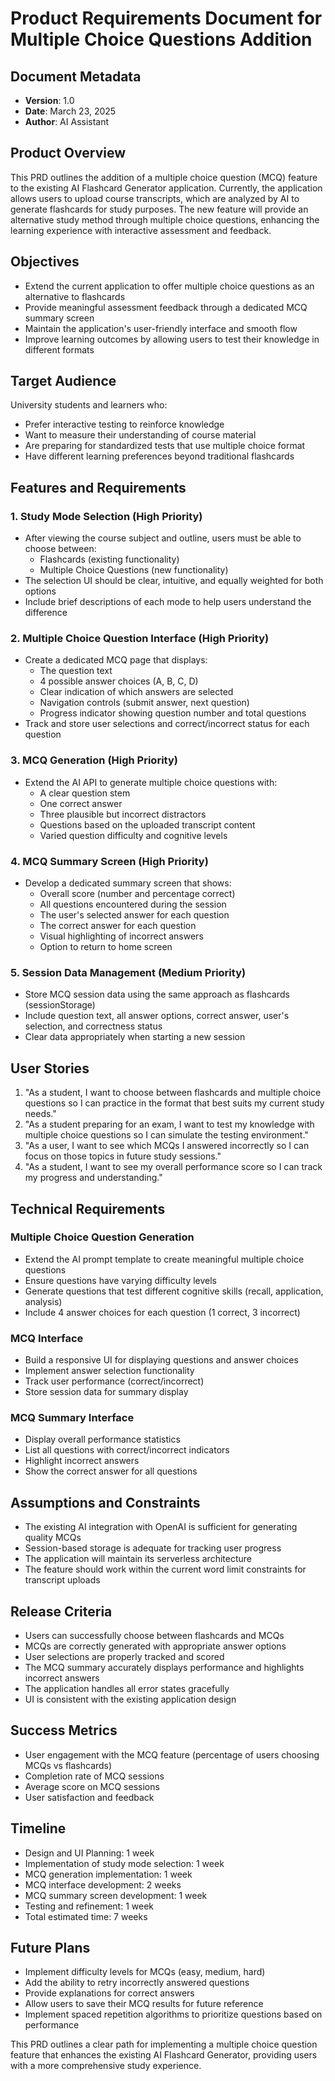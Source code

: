 # Product Requirements Document for Multiple Choice Questions Addition

## Document Metadata
- **Version**: 1.0
- **Date**: March 23, 2025
- **Author**: AI Assistant

## Product Overview
This PRD outlines the addition of a multiple choice question (MCQ) feature to the existing AI Flashcard Generator application. Currently, the application allows users to upload course transcripts, which are analyzed by AI to generate flashcards for study purposes. The new feature will provide an alternative study method through multiple choice questions, enhancing the learning experience with interactive assessment and feedback.

## Objectives
- Extend the current application to offer multiple choice questions as an alternative to flashcards
- Provide meaningful assessment feedback through a dedicated MCQ summary screen
- Maintain the application's user-friendly interface and smooth flow
- Improve learning outcomes by allowing users to test their knowledge in different formats

## Target Audience
University students and learners who:
- Prefer interactive testing to reinforce knowledge
- Want to measure their understanding of course material
- Are preparing for standardized tests that use multiple choice format
- Have different learning preferences beyond traditional flashcards

## Features and Requirements

### 1. Study Mode Selection (High Priority)
- After viewing the course subject and outline, users must be able to choose between:
  - Flashcards (existing functionality)
  - Multiple Choice Questions (new functionality)
- The selection UI should be clear, intuitive, and equally weighted for both options
- Include brief descriptions of each mode to help users understand the difference

### 2. Multiple Choice Question Interface (High Priority)
- Create a dedicated MCQ page that displays:
  - The question text
  - 4 possible answer choices (A, B, C, D)
  - Clear indication of which answers are selected
  - Navigation controls (submit answer, next question)
  - Progress indicator showing question number and total questions
- Track and store user selections and correct/incorrect status for each question

### 3. MCQ Generation (High Priority)
- Extend the AI API to generate multiple choice questions with:
  - A clear question stem
  - One correct answer
  - Three plausible but incorrect distractors
  - Questions based on the uploaded transcript content
  - Varied question difficulty and cognitive levels

### 4. MCQ Summary Screen (High Priority)
- Develop a dedicated summary screen that shows:
  - Overall score (number and percentage correct)
  - All questions encountered during the session
  - The user's selected answer for each question
  - The correct answer for each question
  - Visual highlighting of incorrect answers
  - Option to return to home screen

### 5. Session Data Management (Medium Priority)
- Store MCQ session data using the same approach as flashcards (sessionStorage)
- Include question text, all answer options, correct answer, user's selection, and correctness status
- Clear data appropriately when starting a new session

## User Stories
1. "As a student, I want to choose between flashcards and multiple choice questions so I can practice in the format that best suits my current study needs."
2. "As a student preparing for an exam, I want to test my knowledge with multiple choice questions so I can simulate the testing environment."
3. "As a user, I want to see which MCQs I answered incorrectly so I can focus on those topics in future study sessions."
4. "As a student, I want to see my overall performance score so I can track my progress and understanding."

## Technical Requirements

### Multiple Choice Question Generation
- Extend the AI prompt template to create meaningful multiple choice questions
- Ensure questions have varying difficulty levels
- Generate questions that test different cognitive skills (recall, application, analysis)
- Include 4 answer choices for each question (1 correct, 3 incorrect)

### MCQ Interface
- Build a responsive UI for displaying questions and answer choices
- Implement answer selection functionality
- Track user performance (correct/incorrect)
- Store session data for summary display

### MCQ Summary Interface
- Display overall performance statistics
- List all questions with correct/incorrect indicators
- Highlight incorrect answers
- Show the correct answer for all questions

## Assumptions and Constraints
- The existing AI integration with OpenAI is sufficient for generating quality MCQs
- Session-based storage is adequate for tracking user progress
- The application will maintain its serverless architecture
- The feature should work within the current word limit constraints for transcript uploads

## Release Criteria
- Users can successfully choose between flashcards and MCQs
- MCQs are correctly generated with appropriate answer options
- User selections are properly tracked and scored
- The MCQ summary accurately displays performance and highlights incorrect answers
- The application handles all error states gracefully
- UI is consistent with the existing application design

## Success Metrics
- User engagement with the MCQ feature (percentage of users choosing MCQs vs flashcards)
- Completion rate of MCQ sessions
- Average score on MCQ sessions
- User satisfaction and feedback

## Timeline
- Design and UI Planning: 1 week
- Implementation of study mode selection: 1 week
- MCQ generation implementation: 1 week
- MCQ interface development: 2 weeks
- MCQ summary screen development: 1 week
- Testing and refinement: 1 week
- Total estimated time: 7 weeks

## Future Plans
- Implement difficulty levels for MCQs (easy, medium, hard)
- Add the ability to retry incorrectly answered questions
- Provide explanations for correct answers
- Allow users to save their MCQ results for future reference
- Implement spaced repetition algorithms to prioritize questions based on performance

This PRD outlines a clear path for implementing a multiple choice question feature that enhances the existing AI Flashcard Generator, providing users with a more comprehensive study experience.